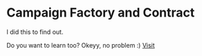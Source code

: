 # Campaign Factory and Contract

I did this to find out.

Do you want to learn too?
Okeyy, no problem :)
[Visit](https://www.udemy.com/course/ethereum-and-solidity-the-complete-developers-guide/)
